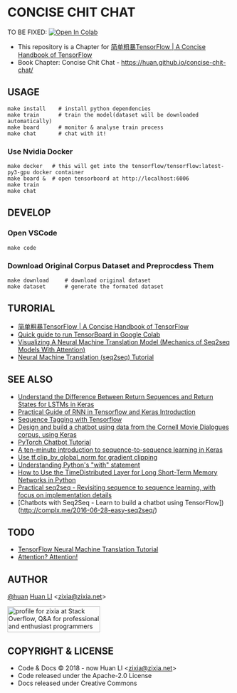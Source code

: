 # CONCISE CHIT CHAT

TO BE FIXED: [![Open In Colab](https://colab.research.google.com/assets/colab-badge.svg)](https://colab.research.google.com/github/huan/concise-chit-chat/blob/master/Concise_Chit_Chat.ipynb)

- This repository is a Chapter for [简单粗暴TensorFlow | A Concise Handbook of TensorFlow](https://tf.wiki)
- Book Chapter: Concise Chit Chat - <https://huan.github.io/concise-chit-chat/>

## USAGE

```shell
make install    # install python dependencies
make train      # train the model(dataset will be downloaded automatically)
make board      # monitor & analyse train process
make chat       # chat with it!
```

### Use Nvidia Docker

```shell
make docker   # this will get into the tensorflow/tensorflow:latest-py3-gpu docker container
make board &  # open tensorboard at http://localhost:6006
make train
make chat
```

## DEVELOP

### Open VSCode

```shell
make code
```

### Download Original Corpus Dataset and Preprocdess Them

```shell
make download     # download original dataset
make dataset      # generate the formated dataset
```

## TURORIAL

- [简单粗暴TensorFlow | A Concise Handbook of TensorFlow](https://tf.wiki)
- [Quick guide to run TensorBoard in Google Colab](https://www.dlology.com/blog/quick-guide-to-run-tensorboard-in-google-colab/)
- [Visualizing A Neural Machine Translation Model (Mechanics of Seq2seq Models With Attention)](https://jalammar.github.io/visualizing-neural-machine-translation-mechanics-of-seq2seq-models-with-attention/)
- [Neural Machine Translation (seq2seq) Tutorial](https://github.com/tensorflow/nmt)

## SEE ALSO

- [Understand the Difference Between Return Sequences and Return States for LSTMs in Keras](https://machinelearningmastery.com/return-sequences-and-return-states-for-lstms-in-keras/)
- [Practical Guide of RNN in Tensorflow and Keras Introduction](https://paulx-cn.github.io/blog/4th_Blog/)
- [Sequence Tagging with Tensorflow](https://guillaumegenthial.github.io/sequence-tagging-with-tensorflow.html)
- [Design and build a chatbot using data from the Cornell Movie Dialogues corpus, using Keras](https://github.com/sekharvth/simple-chatbot-keras)
- [PyTorch Chatbot Tutorial](https://pytorch.org/tutorials/beginner/chatbot_tutorial.html)
- [A ten-minute introduction to sequence-to-sequence learning in Keras](https://blog.keras.io/a-ten-minute-introduction-to-sequence-to-sequence-learning-in-keras.html)
- [Use tf.clip_by_global_norm for gradient clipping](https://stackoverflow.com/a/44798131/1123955)
- [Understanding Python's "with" statement](http://effbot.org/zone/python-with-statement.htm)
- [How to Use the TimeDistributed Layer for Long Short-Term Memory Networks in Python](https://machinelearningmastery.com/timedistributed-layer-for-long-short-term-memory-networks-in-python/)
- [Practical seq2seq - Revisiting sequence to sequence learning, with focus on implementation details](http://complx.me/2016-12-31-practical-seq2seq/)
- [Chatbots with Seq2Seq - Learn to build a chatbot using TensorFlow])(http://complx.me/2016-06-28-easy-seq2seq/)

## TODO

- [TensorFlow Neural Machine Translation Tutorial](https://github.com/tensorflow/nmt)
- [Attention? Attention!](https://lilianweng.github.io/lil-log/2018/06/24/attention-attention.html)

## AUTHOR

[@huan](https://github.com/huan) [Huan LI](https://linkedin.com/in/zixia) \<zixia@zixia.net\>

<a href="http://stackoverflow.com/users/1123955/zixia">
  <img src="http://stackoverflow.com/users/flair/1123955.png" width="208" height="58" alt="profile for zixia at Stack Overflow, Q&amp;A for professional and enthusiast programmers" title="profile for zixia at Stack Overflow, Q&amp;A for professional and enthusiast programmers">
</a>

## COPYRIGHT & LICENSE

- Code & Docs © 2018 - now Huan LI \<zixia@zixia.net\>
- Code released under the Apache-2.0 License
- Docs released under Creative Commons
